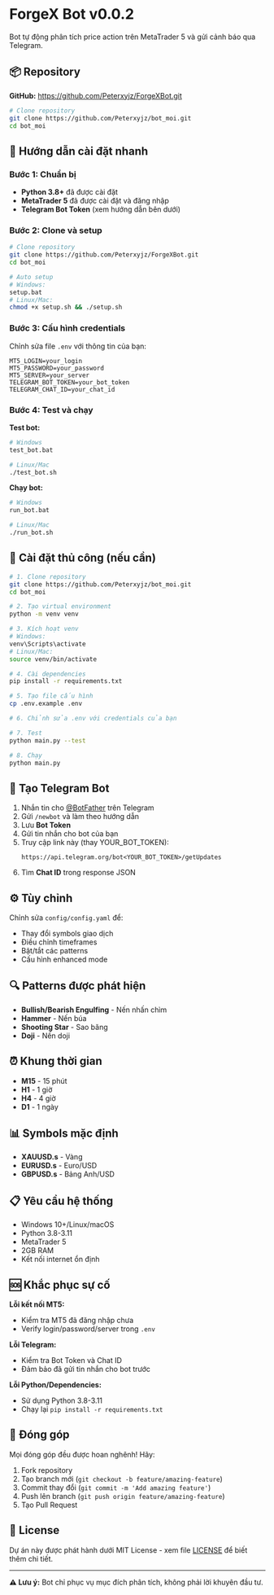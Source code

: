 # ForgeX Bot v0.0.2

Bot tự động phân tích price action trên MetaTrader 5 và gửi cảnh báo qua Telegram.

## 📦 Repository

**GitHub:** https://github.com/Peterxyjz/ForgeXBot.git

```bash
# Clone repository
git clone https://github.com/Peterxyjz/bot_moi.git
cd bot_moi
```

## 🚀 Hướng dẫn cài đặt nhanh

### Bước 1: Chuẩn bị
- **Python 3.8+** đã được cài đặt
- **MetaTrader 5** đã được cài đặt và đăng nhập
- **Telegram Bot Token** (xem hướng dẫn bên dưới)

### Bước 2: Clone và setup

```bash
# Clone repository
git clone https://github.com/Peterxyjz/ForgeXBot.git
cd bot_moi

# Auto setup
# Windows:
setup.bat
# Linux/Mac:
chmod +x setup.sh && ./setup.sh
```

### Bước 3: Cấu hình credentials

Chỉnh sửa file `.env` với thông tin của bạn:
```env
MT5_LOGIN=your_login
MT5_PASSWORD=your_password  
MT5_SERVER=your_server
TELEGRAM_BOT_TOKEN=your_bot_token
TELEGRAM_CHAT_ID=your_chat_id
```

### Bước 4: Test và chạy

**Test bot:**
```bash
# Windows
test_bot.bat

# Linux/Mac
./test_bot.sh
```

**Chạy bot:**
```bash
# Windows
run_bot.bat

# Linux/Mac  
./run_bot.sh
```

## 🔧 Cài đặt thủ công (nếu cần)

```bash
# 1. Clone repository
git clone https://github.com/Peterxyjz/bot_moi.git
cd bot_moi

# 2. Tạo virtual environment
python -m venv venv

# 3. Kích hoạt venv
# Windows:
venv\Scripts\activate
# Linux/Mac:
source venv/bin/activate

# 4. Cài dependencies
pip install -r requirements.txt

# 5. Tạo file cấu hình
cp .env.example .env

# 6. Chỉnh sửa .env với credentials của bạn

# 7. Test
python main.py --test

# 8. Chạy
python main.py
```

## 📱 Tạo Telegram Bot

1. Nhắn tin cho [@BotFather](https://t.me/BotFather) trên Telegram
2. Gửi `/newbot` và làm theo hướng dẫn
3. Lưu **Bot Token** 
4. Gửi tin nhắn cho bot của bạn
5. Truy cập link này (thay YOUR_BOT_TOKEN):
   ```
   https://api.telegram.org/bot<YOUR_BOT_TOKEN>/getUpdates
   ```
6. Tìm **Chat ID** trong response JSON

## ⚙️ Tùy chỉnh

Chỉnh sửa `config/config.yaml` để:
- Thay đổi symbols giao dịch 
- Điều chỉnh timeframes
- Bật/tắt các patterns
- Cấu hình enhanced mode

## 🔍 Patterns được phát hiện

- **Bullish/Bearish Engulfing** - Nến nhấn chìm
- **Hammer** - Nến búa  
- **Shooting Star** - Sao băng
- **Doji** - Nến doji

## ⏰ Khung thời gian

- **M15** - 15 phút
- **H1** - 1 giờ
- **H4** - 4 giờ  
- **D1** - 1 ngày

## 📊 Symbols mặc định

- **XAUUSD.s** - Vàng
- **EURUSD.s** - Euro/USD
- **GBPUSD.s** - Bảng Anh/USD

## 📋 Yêu cầu hệ thống

- Windows 10+/Linux/macOS
- Python 3.8-3.11
- MetaTrader 5 
- 2GB RAM
- Kết nối internet ổn định

## 🆘 Khắc phục sự cố

**Lỗi kết nối MT5:**
- Kiểm tra MT5 đã đăng nhập chưa
- Verify login/password/server trong `.env`

**Lỗi Telegram:**  
- Kiểm tra Bot Token và Chat ID
- Đảm bảo đã gửi tin nhắn cho bot trước

**Lỗi Python/Dependencies:**
- Sử dụng Python 3.8-3.11
- Chạy lại `pip install -r requirements.txt`

## 🤝 Đóng góp

Mọi đóng góp đều được hoan nghênh! Hãy:
1. Fork repository
2. Tạo branch mới (`git checkout -b feature/amazing-feature`)
3. Commit thay đổi (`git commit -m 'Add amazing feature'`)
4. Push lên branch (`git push origin feature/amazing-feature`)
5. Tạo Pull Request

## 📄 License

Dự án này được phát hành dưới MIT License - xem file [LICENSE](LICENSE) để biết thêm chi tiết.

---
**⚠️ Lưu ý:** Bot chỉ phục vụ mục đích phân tích, không phải lời khuyên đầu tư.
